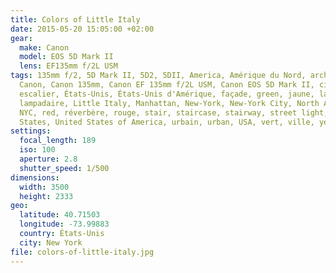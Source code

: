 ```yaml
---
title: Colors of Little Italy
date: 2015-05-20 15:05:00 +02:00
gear:
  make: Canon
  model: EOS 5D Mark II
  lens: EF135mm f/2L USM
tags: 135mm f/2, 5D Mark II, 5D2, 5DII, America, Amérique du Nord, architecture,
  Canon, Canon 135mm, Canon EF 135mm f/2L USM, Canon EOS 5D Mark II, city,
  escalier, États-Unis, États-Unis d'Amérique, façade, green, jaune, lamp post,
  lampadaire, Little Italy, Manhattan, New-York, New-York City, North America,
  NYC, red, réverbère, rouge, stair, staircase, stairway, street light, United
  States, United States of America, urbain, urban, USA, vert, ville, yellow
settings:
  focal_length: 189
  iso: 100
  aperture: 2.8
  shutter_speed: 1/500
dimensions:
  width: 3500
  height: 2333
geo:
  latitude: 40.71503
  longitude: -73.99883
  country: États-Unis
  city: New York
file: colors-of-little-italy.jpg
---
```




